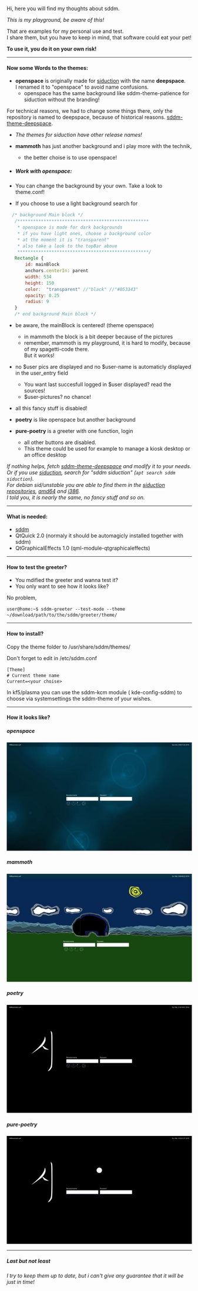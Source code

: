 Hi, here you will find my thoughts about sddm.

_This is my playground, be aware of this!_

That are examples for my personal use and test.  
I share them, but you have to keep in mind, that software could eat your pet!

__To use it, you do it on your own risk!__

---

#### Now some Words to the themes:

- __openspace__ is originally made for [siduction](https://siduction.org "siduction homepage") with the name __deepspace__.  
  I renamed it to "openspace" to avoid name confusions.
  - openspace has the same background like sddm-theme-patience for siduction without the branding!

 For technical reasons, we had to change some things there, only the repository is named to deepspace, because of historical reasons.
 [sddm-theme-deepspace](https://github.com/siduction/sddm-theme-deepspace "the side on github").

 - _The themes for siduction have other release names!_

- __mammoth__ has just another background and i play more with the technik,  
  - the better choise is to use openspace!

- ##### Work with openspace:
 - You can change the background by your own. Take a look to theme.conf!
 - If you choose to use a light background search for
 
 ```qml
   /* background Main block */    
    /************************************************** 
     * openspace is made for dark backgrounds
     * if you have light ones, choose a background color
     * at the moment it is "transparent"
     * also take a look to the topBar above
     **************************************************/ 
    Rectangle {
        id: mainBlock
        anchors.centerIn: parent
        width: 534
        height: 150
        color:  "transparent" //"black" //"#053343"
        opacity: 0.25
        radius: 9
    }
    /* end background Main block */
```
 - be aware, the mainBlock is centered! (theme openspace) 
    - in mammoth the block is a bit deeper because of the pictures
    - remember, mammoth is my playground, it is hard to modify, because of my spagetti-code there.  
      But it works!
      
 - no $user pics are displayed and no $user-name is automaticly displayed in the user_entry field  
    - You want last succesfull logged in $user displayed? read the sources!
    - $user-pictures? no chance!
 
- all this fancy stuff is disabled!

- __poetry__ is like openspace but another background
- __pure-poetry__ is a greeter with one function, login
    - all other buttons are disabled.  
    - This theme could be used for example to manage a kiosk desktop or an office desktop

_If nothing helps, fetch 
[sddm-theme-deepspace](https://github.com/siduction/sddm-theme-deepspace "the side on github")
and modify it to your needs.  
Or if you use [siduction](https://siduction.org "siduction homepage"), search for "sddm siduction" (`apt search sddm siduction`).  
For debian sid/unstable you are able to find them in the [siduction repositories](http://packages.siduction.org/ "packages.siduction.org/"), [amd64](http://packages.siduction.org/?Repositories:extra_amd64 "amd64") and [i386](http://packages.siduction.org/?Repositories:extra_i386 "i386").  
I told you, it is nearly the same, no fancy stuff and so on._

---

#### What is needed:

- [sddm](https://github.com/sddm/sddm "sddm")
- QtQuick 2.0 (normaly it should be automagicly installed together with sddm)
- QtGraphicalEffects 1.0 (qml-module-qtgraphicaleffects)

---

#### How to test the greeter?

- You mdified the greeter and wanna test it?
- You only want to see how it looks like?

No problem,

```bsah
user@home:~$ sddm-greeter --test-mode --theme ~/download/path/to/the/sddm/greeter/theme/
```
---

#### How to install?

 Copy the theme folder to /usr/share/sddm/themes/
 
 Don't forget to edit in /etc/sddm.conf

 ```
 [Theme]
 # Current theme name
 Current=<your choise>
```
In kf5/plasma you can use the sddm-kcm module ( kde-config-sddm) to choose via systemsettings the sddm-theme of your wishes.
 
---
 
#### How it looks like?

##### openspace
![alt openspace-preview](https://github.com/hhl/hhl/blob/master/sddm-themes-hhl/openspace/images/preview.jpg "sddm-theme-openspace preview")

##### mammoth
![alt mammoth-preview](https://github.com/hhl/hhl/blob/master/sddm-themes-hhl/mammoth/images/preview.jpg "sddm-theme-mammoth preview")

##### poetry
![alt poetry-preview](https://github.com/hhl/hhl/blob/master/sddm-themes-hhl/poetry/images/preview.jpg "sddm-theme-poetry preview")

##### pure-poetry
![alt pure-poetry-preview](https://github.com/hhl/hhl/blob/master/sddm-themes-hhl/pure-poetry/images/preview.jpg "sddm-theme-pure-poetry preview")

---

##### Last but not least
 
_I try to keep them up to date, but i can't give any guarantee that it will be just in time!_

